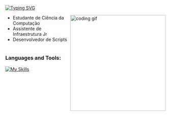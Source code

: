 [![Typing SVG](https://readme-typing-svg.demolab.com?weight=500&size=30&letterSpacing=5px&duration=1000&pause=1000&color=E66CDA&center=true&vCenter=true&width=600&height=60&lines=Eduardo+Santos;Computer+Science+Student)](https://git.io/typing-svg)

<img align="right" src="https://media.tenor.com/YZPnGuPeZv8AAAAd/coding.gif" width=300px alt="coding gif">

- Estudante de Ciência da Computação
- Assistente de Infraestrutura Jr
- Desenvolvedor de Scripts
#
<h3 align="left">Languages and Tools:</h3>

[![My Skills](https://skillicons.dev/icons?i=html,css,javascript,php,mysql,postgresql&theme=dark)](https://skillicons.dev)
